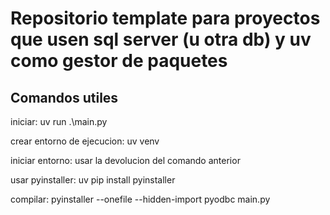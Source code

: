 # Repositorio template para proyectos que usen sql server (u otra db) y uv como gestor de paquetes

## Comandos utiles

iniciar: uv run .\main.py

crear entorno de ejecucion: uv venv

iniciar entorno: usar la devolucion del comando anterior

usar pyinstaller: uv pip install pyinstaller

compilar: pyinstaller --onefile --hidden-import pyodbc main.py